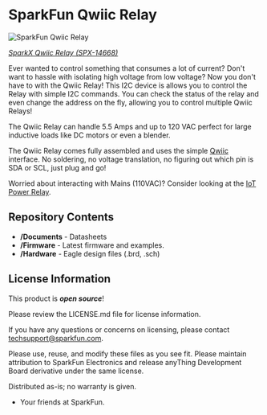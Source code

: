 SparkFun Qwiic Relay
========================================

![SparkFun Qwiic Relay](https://cdn.sparkfun.com/assets/parts/1/2/8/6/6/14668-Qwiic_Relay-01.jpg)

[*SparkX Qwiic Relay (SPX-14668)*](https://www.sparkfun.com/products/14668)

Ever wanted to control something that consumes a lot of current? Don't want to hassle with isolating high voltage from low voltage? Now you don't have to with the Qwiic Relay! This I2C device is allows you to control the Relay with simple I2C commands. You can check the status of the relay and even change the address on the fly, allowing you to control multiple Qwiic Relays!

The Qwiic Relay can handle 5.5 Amps and up to 120 VAC perfect for large inductive loads like DC motors or even a blender.

The Qwiic Relay comes fully assembled and uses the simple [Qwiic](https://www.sparkfun.com/qwiic) interface. No soldering, no voltage translation, no figuring out which pin is SDA or SCL, just plug and go!

Worried about interacting with Mains (110VAC)? Consider looking at the [IoT Power Relay](https://www.sparkfun.com/products/14236). 

Repository Contents
-------------------

* **/Documents** - Datasheets
* **/Firmware** - Latest firmware and examples. 
* **/Hardware** - Eagle design files (.brd, .sch)

License Information
-------------------

This product is _**open source**_! 

Please review the LICENSE.md file for license information. 

If you have any questions or concerns on licensing, please contact techsupport@sparkfun.com.

Please use, reuse, and modify these files as you see fit. Please maintain attribution to SparkFun Electronics and release anyThing Development Board derivative under the same license.

Distributed as-is; no warranty is given.

- Your friends at SparkFun.